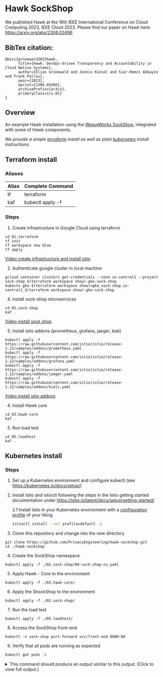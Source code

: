 # Hawk SockShop

We published Hawk at the 16th IEEE International Conference on Cloud Computing 2023, IEEE Cloud 2023.
Please find our paper on Hawk here: https://arxiv.org/abs/2306.02496

## BibTex citation:
```
@misc{grünewald2023hawk,
      title={Hawk: DevOps-driven Transparency and Accountability in Cloud Native Systems}, 
      author={Elias Grünewald and Jannis Kiesel and Siar-Remzi Akbayin and Frank Pallas},
      year={2023},
      eprint={2306.02496},
      archivePrefix={arXiv},
      primaryClass={cs.DC}
}
```
## Overview

An example Hawk installation using the [WeaveWorks SockShop](https://github.com/microservices-demo/microservices-demo), integrated with some of Hawk components.

_We provide a simple [terraform](#terraform-install) install as well as plain [kubernetes](#kubernetes-install) install instructions._

## Terraform install
### Aliases

| Alias | Complete Command  |
|-------|-------------------|
| tf    | terraform         |
| kaf   | kubectl apply -f |

### Steps

1. Create infrastructure in Google Cloud using terraform

```shell
cd 01.terraform
tf init
tf workspace new blue
tf apply
```

[Video create infrastructure and install istio](https://asciinema.org/a/MzscarSqYi1P3z3LNUV9vm0JR)

2. Authenticate google cluster in local machine

```shell
gcloud container clusters get-credentials --zone us-central1 --project sock-shop $(terraform workspace show)-gke-sock-shop
kubectx gke-$(terraform workspace show)=gke_sock-shop_us-central1_$(terraform workspace show)-gke-sock-shop
```

4. Install sock-shop microservices

```shell
cd 02.sock-shop
kaf .
```

[Video install sock shop](https://asciinema.org/a/uN3g87DLAzl1B9c2qr2zjMREk)

5. Install istio addons (prometheus, grafana, jaeger, kiali)

````shell
kubectl apply -f https://raw.githubusercontent.com/istio/istio/release-1.12/samples/addons/prometheus.yaml
kubectl apply -f https://raw.githubusercontent.com/istio/istio/release-1.12/samples/addons/grafana.yaml
kubectl apply -f https://raw.githubusercontent.com/istio/istio/release-1.12/samples/addons/jaeger.yaml
kubectl apply -f https://raw.githubusercontent.com/istio/istio/release-1.12/samples/addons/kiali.yaml
````

[Video install istio addons](https://asciinema.org/a/ABzY6L75Bvp5H0nvd9SwL7JfG)

4. Install Hawk core

```shell
cd 03.hawk-core
kaf .
```

5. Run load test

```shell
cd 05.loadtest
kaf .
```


## Kubernetes install
### Steps

1. Set up a Kubernetes environment and configure kubectl (see https://kubernetes.io/docs/setup/)

2. Install Istio and istioctl following the steps in the Istio getting started documentation under https://istio.io/latest/docs/setup/getting-started/

    2.1 Install Istio in your Kubernetes environment with a [configuration profile](https://istio.io/latest/docs/setup/additional-setup/config-profiles/) of your liking
    ```sh
    istioctl install --set profile=default -y
    ```

3. Clone this repository and change into the new directory
```shell
git clone https://github.com/PrivacyEngineering/hawk-sockshop.git
cd ./hawk-sockshop
```

4. Create the SockShop namespace
```shell
kubectl apply -f ./02.sock-shop/00-sock-shop-ns.yaml
```

5. Apply Hawk - Core to the environment
```shell
kubectl apply -f ./03.hawk-core/
```

6. Apply the ShockShop to the environment
```shell
kubectl apply -f ./02.sock-shop/
```

7. Run the load test
```shell
kubectl apply -f ./05.loadtest/
``` 

8. Access the SockShop front-end
```shell
kubectl -n sock-shop port-forward svc/front-end 8080:80
```

9. Verify that all pods are running as expected
```sh
kubectl get pods -A
```

<details>
<summary>This command should produce an output similar to this output. (Click to view full output.)</summary>

```sh
NAMESPACE      NAME                                       READY   STATUS 
hawk-ns        collector-cli-deployment-b499c4bd6-zrcbs   2/2     Running
hawk-ns        collector-db-v1-d869b4bb4-rgsk8            2/2     Running
hawk-ns        collector-go-deployment-6989dbb8b-rshlx    2/2     Running
hawk-ns        collector-v1-7d45888f65-9c72b              2/2     Running
hawk-ns        grafana-deployment-5954d7b4d7-rjqqt        1/1     Running
hawk-ns        rabbitmq-deployment-5df9bcd5b9-bbrbs       2/2     Running
istio-system   istio-ingressgateway-79cc8bf885-xm4kz      1/1     Running
istio-system   istiod-777dc7ffbc-s4brz                    1/1     Running
kube-system    coredns-787d4945fb-jw5df                   1/1     Running
kube-system    etcd-minikube                              1/1     Running
kube-system    kube-apiserver-minikube                    1/1     Running
kube-system    kube-controller-manager-minikube           1/1     Running
kube-system    kube-proxy-mfj8c                           1/1     Running
kube-system    kube-scheduler-minikube                    1/1     Running
kube-system    storage-provisioner                        1/1     Running
loadtest       load-test-v1-78cdbc5956-bwph7              2/2     Running
loadtest       load-test-v1-78cdbc5956-ldfq4              2/2     Running
sock-shop      carts-db-v1-66f65f754d-pqhrq               2/2     Running
sock-shop      carts-v1-7c75f458ff-4mfck                  2/2     Running
sock-shop      catalogue-db-v1-6559f59f5b-j6lpp           2/2     Running
sock-shop      catalogue-v1-5dffc66796-z4kgs              2/2     Running
sock-shop      front-end-v1-5f7df97cbd-t24n5              2/2     Running
sock-shop      orders-db-v1-7795cc68bb-smn75              2/2     Running
sock-shop      orders-v1-75cdd99c49-25pnk                 2/2     Running
sock-shop      payment-v1-8694bd9444-t7vbg                2/2     Running
sock-shop      queue-master-v1-5864c5b6f5-xh6zm           2/2     Running
sock-shop      rabbitmq-v1-7dd9b9f8bc-6c5z8               3/3     Running
sock-shop      session-db-v1-75fbf4d78b-l8djx             2/2     Running
sock-shop      shipping-v1-567486c748-6sgzf               2/2     Running
sock-shop      user-db-v1-584cbb8778-wqbh2                2/2     Running
sock-shop      user-v1-77fd8bccd9-tgpb8                   2/2     Running
```

</details>
